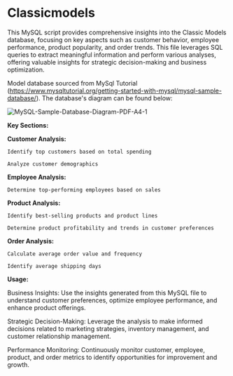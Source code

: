 # Classicmodels

This MySQL script provides comprehensive insights into the Classic Models database, focusing on key aspects such as customer behavior, employee performance, product popularity, and order trends. This file leverages SQL queries to extract meaningful information and perform various analyses, offering valuable insights for strategic decision-making and business optimization.

Model database sourced from MySql Tutorial (https://www.mysqltutorial.org/getting-started-with-mysql/mysql-sample-database/). The database's diagram can be found below:


![MySQL-Sample-Database-Diagram-PDF-A4-1](https://github.com/hanhatnguyendo/Classicmodels/assets/76510432/0f24ce57-565e-4c55-b118-8212c2344701)


**Key Sections:**

**Customer Analysis:**
  
    Identify top customers based on total spending
  
    Analyze customer demographics

**Employee Analysis:**

    Determine top-performing employees based on sales 
  
**Product Analysis:**

    Identify best-selling products and product lines
  
    Determine product profitability and trends in customer preferences
  
**Order Analysis:**

    Calculate average order value and frequency
  
    Identify average shipping days
  

**Usage:**

  Business Insights: Use the insights generated from this MySQL file to understand customer preferences, optimize employee performance, and enhance product offerings.

  Strategic Decision-Making: Leverage the analysis to make informed decisions related to marketing strategies, inventory management, and customer relationship management.

  Performance Monitoring: Continuously monitor customer, employee, product, and order metrics to identify opportunities for improvement and growth.
